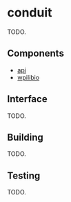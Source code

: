 # conduit

TODO.

## Components

* [api](/conduit/api)
* [wpilibio](/conduit/wpilibio)

## Interface

TODO.

## Building

TODO.

## Testing

TODO.